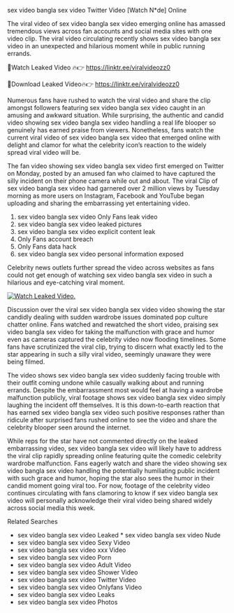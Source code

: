 ﻿sex video bangla sex video Twitter Video [Watch N*de] Online

The viral video of ﻿sex video bangla sex video emerging online has amassed tremendous views across fan accounts and social media sites with one video clip. The viral video circulating recently shows ﻿sex video bangla sex video in an unexpected and hilarious moment while in public running errands. 

🔴Watch Leaked Video 🔥👉  https://linktr.ee/viralvideozz0 

🔴Download Leaked Video🔥👉  https://linktr.ee/viralvideozz0 

Numerous fans have rushed to watch the viral video and share the clip amongst followers featuring ﻿sex video bangla sex video caught in an amusing and awkward situation. While surprising, the authentic and candid video showing ﻿sex video bangla sex video handling a real life blooper so genuinely has earned praise from viewers. Nonetheless, fans watch the current viral video of ﻿sex video bangla sex video that emerged online with delight and clamor for what the celebrity icon’s reaction to the widely spread viral video will be.

The fan video showing ﻿sex video bangla sex video first emerged on Twitter on Monday, posted by an amused fan who claimed to have captured the silly incident on their phone camera while out and about. The viral Clip of ﻿sex video bangla sex video had garnered over 2 million views by Tuesday morning as more users on Instagram, Facebook and YouTube began uploading and sharing the embarrassing yet entertaining video. 

1. ﻿sex video bangla sex video Only Fans leak video
2. ﻿sex video bangla sex video leaked pictures
3. ﻿sex video bangla sex video explicit content leak
4. Only Fans account breach
5. Only Fans data hack
6. ﻿sex video bangla sex video personal information exposed

Celebrity news outlets further spread the video across websites as fans could not get enough of watching ﻿sex video bangla sex video in such a hilarious and eye-catching viral moment. 

[![Watch Leaked Video.](https://miro.medium.com/v2/resize:fit:828/format:webp/1*cilzJN44JGOrTw9NJCrNHA.gif "Watch Leaked Video")](https://linktr.ee/viralvideozz0)

Discussion over the viral ﻿sex video bangla sex video video showing the star candidly dealing with sudden wardrobe issues dominated pop culture chatter online. Fans watched and rewatched the short video, praising ﻿sex video bangla sex video for taking the malfunction with grace and humor even as cameras captured the celebrity video now flooding timelines. Some fans have scrutinized the viral clip, trying to discern what exactly led to the star appearing in such a silly viral video, seemingly unaware they were being filmed.

The video shows ﻿sex video bangla sex video suddenly facing trouble with their outfit coming undone while casually walking about and running errands. Despite the embarrassment most would feel at having a wardrobe malfunction publicly, viral footage shows ﻿sex video bangla sex video simply laughing the incident off themselves. It is this down-to-earth reaction that has earned ﻿sex video bangla sex video such positive responses rather than ridicule after surprised fans rushed online to see the video and share the celebrity blooper seen around the internet.  

While reps for the star have not commented directly on the leaked embarrassing video, ﻿sex video bangla sex video will likely have to address the viral clip rapidly spreading online featuring quite the comedic celebrity wardrobe malfunction. Fans eagerly watch and share the video showing ﻿sex video bangla sex video handling the potentially humiliating public incident with such grace and humor, hoping the star also sees the humor in their candid moment going viral too. For now, footage of the celebrity video continues circulating with fans clamoring to know if ﻿sex video bangla sex video will personally acknowledge their viral video being shared widely across social media this week.

Related Searches
* ﻿sex video bangla sex video Leaked
﻿* sex video bangla sex video Nude
* ﻿sex video bangla sex video Sexy Video
* ﻿sex video bangla sex video xxx Video
* ﻿sex video bangla sex video Porn
* ﻿sex video bangla sex video Adult Video
* ﻿sex video bangla sex video Shower Video
* ﻿sex video bangla sex video Twitter Video
* ﻿sex video bangla sex video Onlyfans Video
* ﻿sex video bangla sex video Leaks
* ﻿sex video bangla sex video Photos